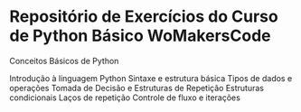 # Repositório de Exercícios do Curso de Python Básico WoMakersCode #

Conceitos Básicos de Python 

Introdução à linguagem Python 
Sintaxe e estrutura básica 
Tipos de dados e operações 
Tomada de Decisão e Estruturas de Repetição 
Estruturas condicionais 
Laços de repetição
Controle de fluxo e iterações 
